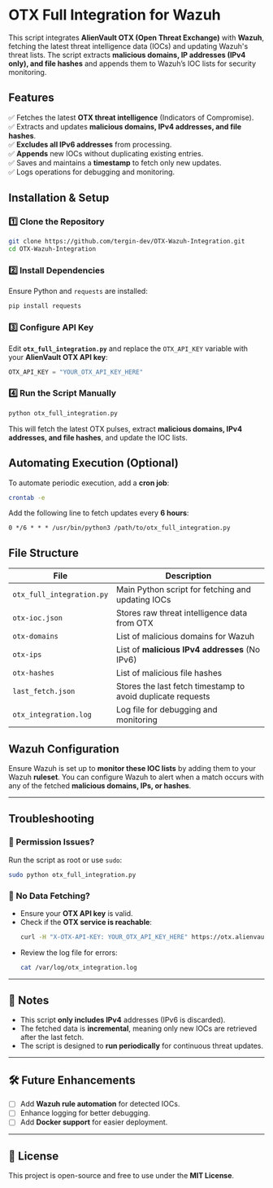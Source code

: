 # OTX Full Integration for Wazuh

This script integrates **AlienVault OTX (Open Threat Exchange)** with **Wazuh**, fetching the latest threat intelligence data (IOCs) and updating Wazuh's threat lists. The script extracts **malicious domains, IP addresses (IPv4 only), and file hashes** and appends them to Wazuh’s IOC lists for security monitoring.

## Features
✅ Fetches the latest **OTX threat intelligence** (Indicators of Compromise).  
✅ Extracts and updates **malicious domains, IPv4 addresses, and file hashes**.  
✅ **Excludes all IPv6 addresses** from processing.  
✅ **Appends** new IOCs without duplicating existing entries.  
✅ Saves and maintains a **timestamp** to fetch only new updates.  
✅ Logs operations for debugging and monitoring.

## Installation & Setup

### 1️⃣ Clone the Repository
```bash
git clone https://github.com/tergin-dev/OTX-Wazuh-Integration.git
cd OTX-Wazuh-Integration
```

### 2️⃣ Install Dependencies
Ensure Python and `requests` are installed:
```bash
pip install requests
```

### 3️⃣ Configure API Key
Edit **`otx_full_integration.py`** and replace the `OTX_API_KEY` variable with your **AlienVault OTX API key**:
```python
OTX_API_KEY = "YOUR_OTX_API_KEY_HERE"
```

### 4️⃣ Run the Script Manually
```bash
python otx_full_integration.py
```

This will fetch the latest OTX pulses, extract **malicious domains, IPv4 addresses, and file hashes**, and update the IOC lists.

## Automating Execution (Optional)
To automate periodic execution, add a **cron job**:

```bash
crontab -e
```
Add the following line to fetch updates every **6 hours**:
```
0 */6 * * * /usr/bin/python3 /path/to/otx_full_integration.py
```

## File Structure

| File | Description |
|------|------------|
| `otx_full_integration.py` | Main Python script for fetching and updating IOCs |
| `otx-ioc.json` | Stores raw threat intelligence data from OTX |
| `otx-domains` | List of malicious domains for Wazuh |
| `otx-ips` | List of **malicious IPv4 addresses** (No IPv6) |
| `otx-hashes` | List of malicious file hashes |
| `last_fetch.json` | Stores the last fetch timestamp to avoid duplicate requests |
| `otx_integration.log` | Log file for debugging and monitoring |

## Wazuh Configuration
Ensure Wazuh is set up to **monitor these IOC lists** by adding them to your Wazuh **ruleset**. You can configure Wazuh to alert when a match occurs with any of the fetched **malicious domains, IPs, or hashes**.

---

## Troubleshooting

### 🔹 Permission Issues?
Run the script as root or use `sudo`:
```bash
sudo python otx_full_integration.py
```

### 🔹 No Data Fetching?
- Ensure your **OTX API key** is valid.
- Check if the **OTX service is reachable**:
  ```bash
  curl -H "X-OTX-API-KEY: YOUR_OTX_API_KEY_HERE" https://otx.alienvault.com/api/v1/pulses/subscribed
  ```
- Review the log file for errors:
  ```bash
  cat /var/log/otx_integration.log
  ```

---

## 📌 Notes
- This script **only includes IPv4** addresses (IPv6 is discarded).  
- The fetched data is **incremental**, meaning only new IOCs are retrieved after the last fetch.  
- The script is designed to **run periodically** for continuous threat updates.  

---

## 🛠️ Future Enhancements
- [ ] Add **Wazuh rule automation** for detected IOCs.  
- [ ] Enhance logging for better debugging.  
- [ ] Add **Docker support** for easier deployment.  

---

## 📜 License
This project is open-source and free to use under the **MIT License**.

